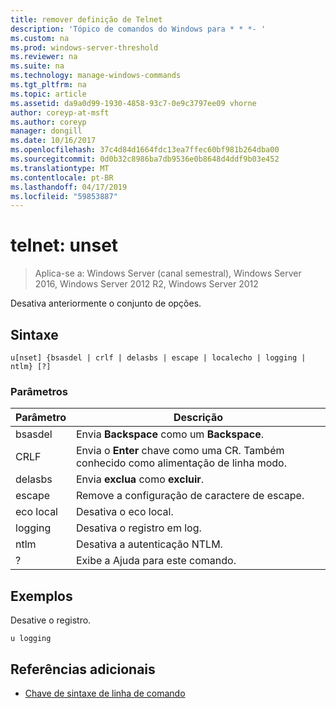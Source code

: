 ```yaml
---
title: remover definição de Telnet
description: 'Tópico de comandos do Windows para * * *- '
ms.custom: na
ms.prod: windows-server-threshold
ms.reviewer: na
ms.suite: na
ms.technology: manage-windows-commands
ms.tgt_pltfrm: na
ms.topic: article
ms.assetid: da9a0d99-1930-4858-93c7-0e9c3797ee09 vhorne
author: coreyp-at-msft
ms.author: coreyp
manager: dongill
ms.date: 10/16/2017
ms.openlocfilehash: 37c4d84d1664fdc13ea7ffec60bf981b264dba00
ms.sourcegitcommit: 0d0b32c8986ba7db9536e0b8648d4ddf9b03e452
ms.translationtype: MT
ms.contentlocale: pt-BR
ms.lasthandoff: 04/17/2019
ms.locfileid: "59853887"
---
```

# <a name="telnet-unset"></a>telnet: unset

>Aplica-se a: Windows Server (canal semestral), Windows Server 2016, Windows Server 2012 R2, Windows Server 2012

Desativa anteriormente o conjunto de opções.   
## <a name="syntax"></a>Sintaxe  
```  
u[nset] {bsasdel | crlf | delasbs | escape | localecho | logging | ntlm} [?]  
```  
### <a name="parameters"></a>Parâmetros  
|Parâmetro|Descrição|  
|-------|--------|  
|bsasdel|Envia **Backspace** como um **Backspace**.|  
|CRLF|Envia o **Enter** chave como uma CR. Também conhecido como alimentação de linha modo.|  
|delasbs|Envia **exclua** como **excluir**.|  
|escape|Remove a configuração de caractere de escape.|  
|eco local|Desativa o eco local.|  
|logging|Desativa o registro em log.|  
|ntlm|Desativa a autenticação NTLM.|  
|?|Exibe a Ajuda para este comando.|  
## <a name="BKMK_Examples"></a>Exemplos  
Desative o registro.  
```  
u logging  
```  
## <a name="additional-references"></a>Referências adicionais  
-   [Chave de sintaxe de linha de comando](command-line-syntax-key.md)  
